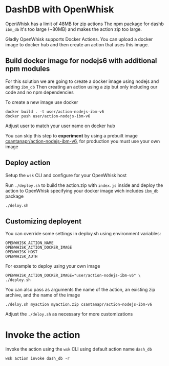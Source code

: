 # DashDB with OpenWhisk

OpenWhisk has a limit of 48MB for zip actions
The npm package for dashb `ibm_db` it's too large (~80MB) and makes the action zip too large.

Gladly OpenWhisk supports Docker Actions.
You can upload a docker image to docker hub and then create an action that uses this image.

## Build docker image for nodejs6 with additional npm modules
For this solution we are going to create a docker image using nodejs and adding `ibm_db`
Then creating an action using a zip but only including our code and no npm dependencies

To create a new image use docker
```
docker build . -t user/action-nodejs-ibm-v6
docker push user/action-nodejs-ibm-v6
```
Adjust user to match your user name on docker hub

You can skip this step to **experiment** by using a prebuilt image [csantanapr/action-nodejs-ibm-v6](https://hub.docker.com/r/csantanapr/action-nodejs-ibm-v6/tags), for production you must use your own image

## Deploy action
Setup the `wsk` CLI and configure for your OpenWhisk host



Run `./deploy.sh` to build the action.zip with `index.js` inside and deploy the action to OpenWhisk specifying your docker image wich includes `ibm_db` package

```
./deloy.sh
```

## Customizing deployent
You can override some settings in deploy.sh using environment variables:
```
OPENWHISK_ACTION_NAME
OPENWHISK_ACTION_DOCKER_IMAGE
OPENWHISK_HOST
OPENWHISK_AUTH
```
For example to deploy using your own image
```
OPENWHISK_ACTION_DOCKER_IMAGE="user/action-nodejs-ibm-v6" \
./deploy.sh
```

You can also pass as arguments the name of the action, an existing zip archive, and the name of the image
```
./deloy.sh myaction myaction.zip csantanapr/action-nodejs-ibm-v6
```

Adjust the `./deloy.sh` as necessary for more customizations

# Invoke the action
Invoke the action using the `wsk` CLI using default action name `dash_db`
```
wsk action invoke dash_db -r
```